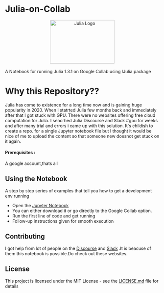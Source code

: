 # Julia-on-Collab
<a name="logo"/>
<div align="center">
<a href="https://julialang.org/" target="_blank">
<img src="https://julialang.org/images/logo_hires.png" alt="Julia Logo" width="210" height="142"></img>
</a>
</div>
<br/>A Notebook for running  Julia  1.3.1  on  Google Collab  using  IJulia  package

# Why this Repository??

Julia  has  come  to  existence  for  a  long  time  now  and  is   gaining  huge  popularity  in  2020.  When  I  statrted  Julia  few  months  back  and  immediately  after  that  I  got  stuck  with  GPU.  There   were  no  websites  offering  free  cloud  computation  for  Julia.  I  seacrhed  Julia  Discourse  and  Slack #gpu  for  weeks  and  after  many  trial  and  errors  i  came  up  with  this  solution.  It's  childish  to  create  a  repo.  for  a  single  Jupyter  notebook  file  but  I  thought  it  would  be  nice  of  me  to  upload  the  content  so  that  someone  new  doesnot  get  stuck  on  it  again.

    
#### Prerequisites :
A google account,thats all

## **Using the Notebook**
A step by step series of examples that tell you how to get a development env running
- Open the  [Jupyter Notebook](https://github.com/Dsantra92/Julia-on-Collab/blob/master/julia_on_collab.ipynb) 
- You can either download it or go directly to the Google Collab option.
- Run the first line of code and get running
- Follow-up instructions given for smooth execution

## Contributing
I got help from lot of people on the [Discourse](https://discourse.julialang.org/) and [Slack](https://slackinvite.julialang.org/) .It is beacuse of them this notebook is possible.Do check out these websites.


## License

This project is licensed under the MIT License - see the [LICENSE.md](LICENSE.md) file for details


